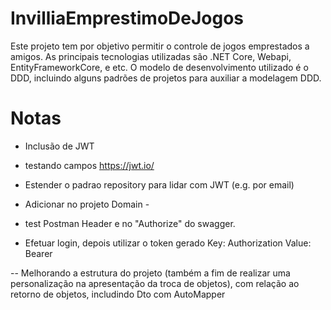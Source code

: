 # InvilliaEmprestimoDeJogos
Este projeto tem por objetivo permitir o controle de jogos emprestados a amigos. As principais tecnologias utilizadas são .NET Core, Webapi, EntityFrameworkCore, e etc. O modelo de desenvolvimento utilizado é o DDD, incluindo alguns padrões de projetos para auxiliar a modelagem DDD.

# Notas 
- Inclusão de JWT
- testando campos https://jwt.io/
- Estender o padrao repository para lidar com JWT (e.g. por email)
- Adicionar no projeto Domain - <PackageReference Include="System.IdentityModel.Tokens.Jwt" Version="6.8.0" />

- test Postman Header e no "Authorize" do swagger.
- Efetuar login, depois utilizar o token gerado
Key: Authorization 
Value: Bearer <token gerado no login>

-- Melhorando a estrutura do projeto (também a fim de realizar uma personalização na apresentação da troca de objetos), com relação ao retorno de objetos, includindo Dto com AutoMapper
